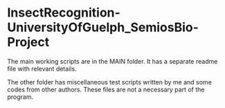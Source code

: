 # InsectRecognition-UniversityOfGuelph_SemiosBio-Project

The main working scripts are in the MAIN folder. It has a separate readme file with relevant details.

The other folder has miscellaneous test scripts written by me and some codes from other authors. These files are not a necessary part of the program.
